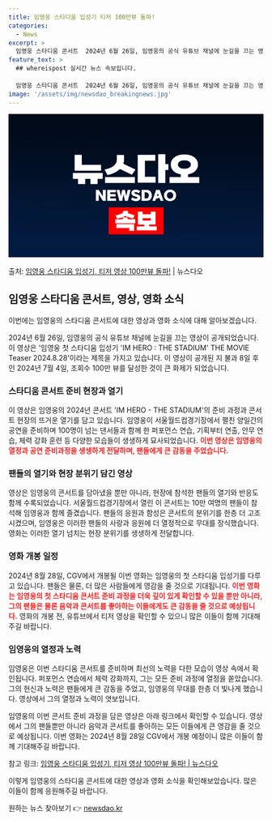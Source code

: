 ```yaml
---
title: 임영웅 스타디움 입성기 티저 100만뷰 돌파!
categories:
  - News
excerpt: >
  임영웅 스타디움 콘서트  2024년 6월 26일, 임영웅의 공식 유튜브 채널에 눈길을 끄는 영상이 공개되었습…
feature_text: >
  ## whereispost 실시간 뉴스 속보입니다.

  임영웅 스타디움 콘서트  2024년 6월 26일, 임영웅의 공식 유튜브 채널에 눈길을 끄는 영상이 공개되었습…
image: '/assets/img/newsdao_breakingnews.jpg'
---
```


![뉴스다오 속보](/assets/img/newsdao_breakingnews.jpg)

<p>출처: <a href="https://newsdao.kr/4655" rel="dofollow">임영웅 스타디움 입성기, 티저 영상 100만뷰 돌파!</a> | 뉴스다오</p>

<h2 data-ke-size="size26">임영웅 스타디움 콘서트, 영상, 영화 소식</h2>
이번에는 임영웅의 스타디움 콘서트에 대한 영상과 영화 소식에 대해 알아보겠습니다.

<p data-ke-size="size16">2024년 6월 26일, 임영웅의 공식 유튜브 채널에 눈길을 끄는 영상이 공개되었습니다. 이 영상은 '임영웅 첫 스타디움 입성기 'IM HERO : THE STADIUM' THE MOVIE Teaser 2024.8.28'이라는 제목을 가지고 있습니다. 이 영상이 공개된 지 불과 8일 후인 2024년 7월 4일, 조회수 100만 뷰를 달성한 것이 큰 화제가 되었습니다.</p>

<h3>스타디움 콘서트 준비 현장과 열기</h3>
이 영상은 임영웅의 2024년 콘서트 'IM HERO - THE STADIUM'의 준비 과정과 콘서트 현장의 뜨거운 열기를 담고 있습니다. 임영웅이 서울월드컵경기장에서 펼친 양일간의 공연을 준비하며 100명이 넘는 댄서들과 함께 한 퍼포먼스 연습, 기획부터 연출, 안무 연습, 체력 강화 훈련 등 다양한 모습들이 생생하게 묘사되었습니다.
<b><span style="color: #ee2323;">이번 영상은 임영웅의 열정과 공연 준비과정을 생생하게 전달하며, 팬들에게 큰 감동을 주었습니다.</span></b>

<h3>팬들의 열기와 현장 분위기 담긴 영상</h3>
영상은 임영웅의 콘서트를 담아냈을 뿐만 아니라, 현장에 참석한 팬들의 열기와 반응도 함께 수록되었습니다. 서울월드컵경기장에서 열린 이 콘서트는 10만 여명의 팬들이 참석해 임영웅과 함께 즐겼습니다. 팬들의 응원과 함성은 콘서트의 분위기를 한층 더 고조시켰으며, 임영웅은 이러한 팬들의 사랑과 응원에 더 열정적으로 무대를 장식했습니다. 영화는 이러한 열기 넘치는 현장 분위기를 생생하게 전달합니다.

<h3>영화 개봉 일정</h3>
2024년 8월 28일, CGV에서 개봉될 이번 영화는 임영웅의 첫 스타디움 입성기를 다루고 있습니다. 팬들은 물론, 더 많은 사람들에게 영감을 줄 것으로 기대됩니다.
<b><span style="color: #ee2323;">이번 영화는 임영웅의 첫 스타디움 콘서트 준비 과정을 더욱 깊이 있게 확인할 수 있을 뿐만 아니라, 그의 팬들은 물론 음악과 콘서트를 좋아하는 이들에게도 큰 감동을 줄 것으로 예상됩니다.</span></b>
영화의 개봉 전, 유튜브에서 티저 영상을 확인할 수 있으니 많은 이들이 함께 기대해주길 바랍니다.

<h3>임영웅의 열정과 노력</h3>
임영웅은 이번 스타디움 콘서트를 준비하며 최선의 노력을 다한 모습이 영상 속에서 확인됩니다. 퍼포먼스 연습에서 체력 강화까지, 그는 모든 준비 과정에 열정을 쏟았습니다. 그의 헌신과 노력은 팬들에게 큰 감동을 주었고, 임영웅의 무대를 한층 더 빛나게 했습니다. 영상에서 그의 열정과 노력이 엿보입니다.

임영웅의 이번 콘서트 준비 과정을 담은 영상은 아래 링크에서 확인할 수 있습니다. 
영상에서 그의 팬들뿐만 아니라 음악과 콘서트를 좋아하는 모든 이들에게 큰 영감을 줄 것으로 예상됩니다. 
이번 영화는 2024년 8월 28일 CGV에서 개봉 예정이니 많은 이들이 함께 기대해주길 바랍니다.

참고 링크: [임영웅 스타디움 입성기, 티저 영상 100만뷰 돌파! | 뉴스다오](https://newsdao.kr/4655)

이렇게 임영웅의 스타디움 콘서트에 대한 영상과 영화 소식을 확인해보았습니다. 많은 이들이 함께 응원해주길 바랍니다. 

원하는 뉴스 찾아보기 👉 <a href="https://newsdao.kr" rel="dofollow">newsdao.kr</a>


